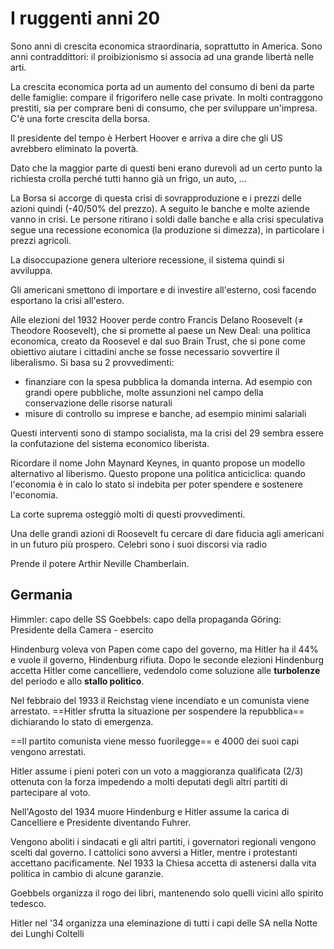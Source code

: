 # I ruggenti anni 20
Sono anni di crescita economica straordinaria, soprattutto in America. Sono anni contraddittori: il proibizionismo si associa ad una grande libertà nelle arti.

La crescita economica porta ad un aumento del consumo di beni da parte delle famiglie: compare il frigorifero nelle case private.
In molti contraggono prestiti, sia per comprare beni di consumo, che per sviluppare un'impresa.
C'è una forte crescita della borsa.

Il presidente del tempo è Herbert Hoover e arriva a dire che gli US avrebbero eliminato la povertà.

Dato che la maggior parte di questi beni erano durevoli ad un certo punto la richiesta crolla perché tutti hanno già un frigo, un auto, ...

La Borsa si accorge di questa crisi di sovrapproduzione e i prezzi delle azioni quindi (-40/50% del prezzo). A seguito le banche e molte aziende vanno in crisi.
Le persone ritirano i soldi dalle banche e alla crisi speculativa segue una recessione economica (la produzione si dimezza), in particolare i prezzi agricoli.

La disoccupazione genera ulteriore recessione, il sistema quindi si avviluppa.

Gli americani smettono di importare e di investire all'esterno, così facendo esportano la crisi all'estero.

Alle elezioni del 1932 Hoover perde contro Francis Delano Roosevelt ($\ne$ Theodore Roosevelt), che si promette al paese un New Deal: una politica economica, creato da Roosevel e dal suo Brain Trust, che si pone come obiettivo aiutare i cittadini anche se fosse necessario sovvertire il liberalismo. Si basa su 2 provvedimenti:
- finanziare con la spesa pubblica la domanda interna. Ad esempio con grandi opere pubbliche, molte assunzioni nel campo della conservazione delle risorse naturali
- misure di controllo su imprese e banche, ad esempio minimi salariali

Questi interventi sono di stampo socialista, ma la crisi del 29 sembra essere la confutazione del sistema economico liberista.

Ricordare il nome John Maynard Keynes, in quanto propose un modello alternativo al liberismo. Questo propone una politica anticiclica: quando l'economia è in calo lo stato si indebita per poter spendere e sostenere l'economia.

La corte suprema osteggiò molti di questi provvedimenti.

Una delle grandi azioni di Roosevelt fu cercare di dare fiducia agli americani in un futuro più prospero. Celebri sono i suoi discorsi via radio

Prende il potere Arthir Neville Chamberlain.

## Germania
Himmler: capo delle SS
Goebbels: capo della propaganda
Göring: Presidente della Camera - esercito

Hindenburg voleva von Papen come capo del governo, ma Hitler ha il 44% e vuole il governo, Hindenburg rifiuta.
Dopo le seconde elezioni Hindenburg accetta Hitler come cancelliere, vedendolo come soluzione alle **turbolenze** del periodo e allo **stallo politico**.

Nel febbraio del 1933 il Reichstag viene incendiato e un comunista viene arrestato. ==Hitler sfrutta la situazione per sospendere la repubblica== dichiarando lo stato di emergenza.

==Il partito comunista viene messo fuorilegge== e 4000 dei suoi capi vengono arrestati.

Hitler assume i pieni poteri con un voto a maggioranza qualificata (2/3) ottenuta con la forza impedendo a molti deputati degli altri partiti di partecipare al voto.

Nell'Agosto del 1934 muore Hindenburg e Hitler assume la carica di Cancelliere e Presidente diventando Fuhrer.

Vengono aboliti i sindacati e gli altri partiti, i governatori regionali vengono scelti dal governo.
I cattolici sono avversi a Hitler, mentre i protestanti accettano pacificamente. Nel 1933 la Chiesa accetta di astenersi dalla vita politica in cambio di alcune garanzie.

Goebbels organizza il rogo dei libri, mantenendo solo quelli vicini allo spirito tedesco.

Hitler nel '34 organizza una eleminazione di tutti i capi delle SA nella Notte dei Lunghi Coltelli